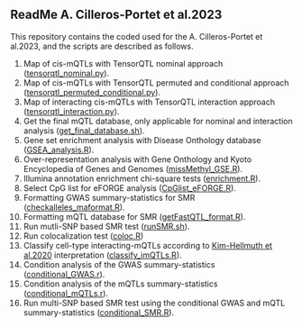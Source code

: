 ## ReadMe A. Cilleros-Portet et al.2023
This repository contains the coded used for the A. Cilleros-Portet et al.2023, and the scripts are described as follows. 
1. Map of cis-mQTLs with TensorQTL nominal approach ([tensorqtl_nominal.py](https://github.com/ariadnacilleros/Cilleros-PortetA.etal/blob/main/tensorqtl_nominal.py)). 
2. Map of cis-mQTLs with TensorQTL permuted and conditional approach ([tensorqtl_permuted_conditional.py](https://github.com/ariadnacilleros/Cilleros-PortetA.etal/blob/main/tensorqtl_permuted_conditional.py)).
3. Map of interacting cis-mQTLs with TensorQTL interaction approach ([tensorqtl_interaction.py](https://github.com/ariadnacilleros/Cilleros-PortetA.etal/blob/main/tensorqtl_interaction.py)).
4. Get the final mQTL database, only applicable for nominal and interaction analysis ([get_final_database.sh](https://github.com/ariadnacilleros/Cilleros-PortetA.etal/blob/main/get_final_database.sh)).
5. Gene set enrichment analysis with Disease Onthology database ([GSEA_analysis.R](https://github.com/ariadnacilleros/Cilleros-PortetA.etal/blob/main/GSEA_analysis.R)).
6. Over-representation analysis with Gene Onthology and Kyoto Encyclopedia of Genes and Genomes ([missMethyl_GSE.R](https://github.com/ariadnacilleros/Cilleros-PortetA.etal/blob/main/missMethyl_GSE.R)).
7. Illumina annotation enrichment chi-square tests ([enrichment.R](https://github.com/ariadnacilleros/Cilleros-PortetA.etal/blob/main/enrichment.R)).
8. Select CpG list for eFORGE analysis ([CpGlist_eFORGE.R](https://github.com/ariadnacilleros/Cilleros-PortetA.etal/blob/main/CpGlist_eFORGE.R)).
9. Formatting GWAS summary-statistics for SMR ([checkalleles_maformat.R](https://github.com/ariadnacilleros/Cilleros-PortetA.etal/blob/main/checkalleles_maformat.R)).
10. Formatting mQTL database for SMR ([getFastQTL_format.R](https://github.com/ariadnacilleros/Cilleros-PortetA.etal/blob/main/getFastQTL_format.R)).
11. Run mutli-SNP based SMR test ([runSMR.sh](https://github.com/ariadnacilleros/Cilleros-PortetA.etal/blob/main/runSMR.sh)).
12. Run colocalization test ([coloc.R](https://github.com/ariadnacilleros/Cilleros-PortetA.etal/blob/main/coloc.R))
13. Classify cell-type interacting-mQTLs according to [Kim-Hellmuth et al.2020](https://www.science.org/doi/10.1126/science.aaz8528) interpretation ([classify_imQTLs.R](https://github.com/ariadnacilleros/Cilleros-PortetA.etal/blob/main/classify_imQTLs.R)).
14. Condition analysis of the GWAS summary-statistics ([conditional_GWAS.r](https://github.com/ariadnacilleros/Cilleros-PortetA.etal/blob/main/conditional_GWAS.r)).
15. Condition analysis of the mQTLs summary-statistics ([conditional_mQTLs.r](https://github.com/ariadnacilleros/Cilleros-PortetA.etal/blob/main/conditional_mQTLs.r)). 
16. Run multi-SNP based SMR test using the conditional GWAS and mQTL summary-statistics ([conditional_SMR.R](https://github.com/ariadnacilleros/Cilleros-PortetA.etal/blob/main/conditional_SMR.R)).
